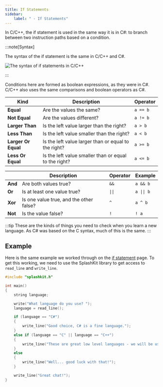 ```yaml
---
title: If Statements
sidebar:
    label: " - If Statements"
---
```


In C/C++, the if statement is used in the same way it is in C#: to branch between two instruction paths based on a condition.

:::note[Syntax]

The syntax of the if statement is the same in C/C++ and C#.

![The syntax of if statements in C/C++](./image/../images/if-statement.png)

:::

Conditions here are formed as boolean expressions, as they were in C#. C/C++ also uses the same comparisons and boolean operators as C#.

| Kind | Description | Operator |
|---|---|---|
| **Equal** | Are the values the same? | `a == b` |
| **Not Equal** | Are the values different? | `a != b` |
| **Larger Than** | Is the left value larger than the right? | `a > b` |
| **Less Than** | Is the left value smaller than the right? | `a < b` |
| **Larger Or Equal** | Is the left value larger than or equal to the right? | `a >= b` |
| **Less Or Equal** | Is the left value smaller than or equal to the right? | `a <= b` |

|  | Description | Operator | Example |
|---|---|---|---|
| **And** | Are both values true? | `&&` | `a && b` |
| **Or** | Is at least one value true? | `\|\|` | `a \|\| b` |
| **Xor** | Is one value true, and the other false? | `^` | `a ^ b` |
| **Not** | Is the value false? | `!` | `! a` |

:::tip
These are the kinds of things you need to check when you learn a new language. As C# was based on the C syntax, much of this is the same.
:::

## Example

Here is the same example we worked through on the [if statement](/book/part-1-instructions/3-control-flow/2-trailside/03-1-if#multiple-if-statements-combined) page. To get this working, we need to use the SplashKit library to get access to `read_line` and `write_line`.

```cpp
#include "splashkit.h"

int main()
{
    string language;

    write("What language do you use? ");
    language = read_line();

    if (language == "C#")
    {
        write_line("Good choice, C# is a fine language.");
    }
    else if (language == "C" || language == "C++")
    {
        write_line("These are great low level languages - we will be using these soon!");
    }
    else
    {
        write_line("Well... good luck with that!");
    }

    write_line("Great chat!");
}
```
